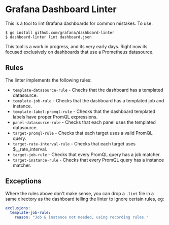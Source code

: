 # Grafana Dashboard Linter

This is a tool to lint Grafana dashboards for common mistakes.  To use:

```
$ go install github.com/grafana/dashboard-linter
$ dashboard-linter lint dashboard.json
```

This tool is a work in progress, and its very early days.  Right now its focused exclusively on dashboards that use a Prometheus datasource.

## Rules

The linter implements the following rules:

* `template-datasource-rule` - Checks that the dashboard has a templated datasource.
* `template-job-rule` - Checks that the dashboard has a templated job and instance.
* `template-label-promql-rule` - Checks that the dashboard templated labels have proper PromQL expressions.
* `panel-datasource-rule` - Checks that each panel uses the templated datasource.
* `target-promql-rule` - Checks that each target uses a valid PromQL query.
* `target-rate-interval-rule` - Checks that each target uses $__rate_interval.
* `target-job-rule` - Checks that every PromQL query has a job matcher.
* `target-instance-rule` - Checks that every PromQL query has a instance matcher.

## Exceptions

Where the rules above don't make sense, you can drop a `.lint` file in a same directory as the dashboard telling the linter to ignore certain rules, eg:

```yaml
exclusions:
  template-job-rule:
    reason: "Job & instance not needed, using recording rules."
```